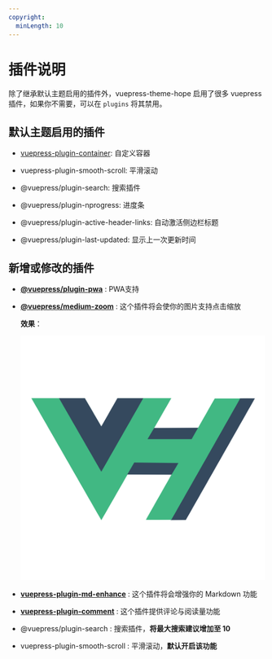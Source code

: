 ```yaml
---
copyright:
  minLength: 10
---
```


# 插件说明

除了继承默认主题启用的插件外，vuepress-theme-hope 启用了很多 vuepress 插件，如果你不需要，可以在 `plugins` 将其禁用。

## 默认主题启用的插件

- [vuepress-plugin-container](container.md): 自定义容器

- vuepress-plugin-smooth-scroll: 平滑滚动

- @vuepress/plugin-search: 搜索插件

- @vuepress/plugin-nprogress: 进度条

- @vuepress/plugin-active-header-links: 自动激活侧边栏标题

- @vuepress/plugin-last-updated: 显示上一次更新时间

## 新增或修改的插件

- [**@vuepress/plugin-pwa**](pwa.md) <MyBadge text="新增" />: PWA支持

- [**@vuepress/medium-zoom**](medium-zoom.md) <MyBadge text="新增" />: 这个插件将会使你的图片支持点击缩放

  **效果**：

  ![logo](/logo.svg)

- [**vuepress-plugin-md-enhance**](https://vuepress-md-enhance.mrhope.site/) <MyBadge text="新增" />: 这个插件将会增强你的 Markdown 功能

- [**vuepress-plugin-comment**](https://comment.mrhope.site) <MyBadge text="新增" />: 这个插件提供评论与阅读量功能

- @vuepress/plugin-search <MyBadge text="修改默认值" type="warn" />: 搜索插件，**将最大搜索建议增加至 10**

- vuepress-plugin-smooth-scroll <MyBadge text="修改默认值" type="warn" />: 平滑滚动，**默认开启该功能**
